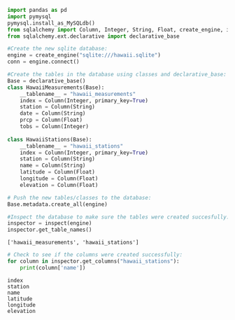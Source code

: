

```python
import pandas as pd
import pymysql
pymysql.install_as_MySQLdb()
from sqlalchemy import Column, Integer, String, Float, create_engine, inspect
from sqlalchemy.ext.declarative import declarative_base
```


```python
#Create the new sqlite database:
engine = create_engine("sqlite:///hawaii.sqlite")
conn = engine.connect()
```


```python
#Create the tables in the database using classes and declarative_base:
Base = declarative_base()
class HawaiiMeasurements(Base):
    __tablename__ = "hawaii_measurements"
    index = Column(Integer, primary_key=True)
    station = Column(String)
    date = Column(String)
    prcp = Column(Float)
    tobs = Column(Integer)
    
class HawaiiStations(Base):
    __tablename__ = "hawaii_stations"
    index = Column(Integer, primary_key=True)
    station = Column(String)
    name = Column(String)
    latitude = Column(Float)
    longitude = Column(Float)
    elevation = Column(Float)
```


```python
# Push the new tables/classes to the database:    
Base.metadata.create_all(engine)
```


```python
#Inspect the database to make sure the tables were created succesfully:
inspector = inspect(engine)
inspector.get_table_names()
```




    ['hawaii_measurements', 'hawaii_stations']




```python
# Check to see if the columns were created successfully: 
for column in inspector.get_columns("hawaii_stations"):
    print(column['name'])
```

    index
    station
    name
    latitude
    longitude
    elevation

